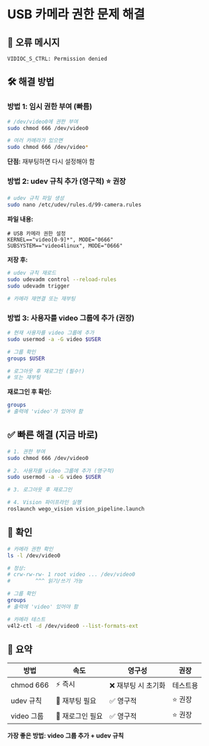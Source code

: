 # USB 카메라 권한 문제 해결

## 🔴 오류 메시지

```
VIDIOC_S_CTRL: Permission denied
```

## 🛠️ 해결 방법

### 방법 1: 임시 권한 부여 (빠름)

```bash
# /dev/video0에 권한 부여
sudo chmod 666 /dev/video0

# 여러 카메라가 있으면
sudo chmod 666 /dev/video*
```

**단점:** 재부팅하면 다시 설정해야 함

### 방법 2: udev 규칙 추가 (영구적) ⭐ 권장

```bash
# udev 규칙 파일 생성
sudo nano /etc/udev/rules.d/99-camera.rules
```

**파일 내용:**
```
# USB 카메라 권한 설정
KERNEL=="video[0-9]*", MODE="0666"
SUBSYSTEM=="video4linux", MODE="0666"
```

**저장 후:**
```bash
# udev 규칙 재로드
sudo udevadm control --reload-rules
sudo udevadm trigger

# 카메라 재연결 또는 재부팅
```

### 방법 3: 사용자를 video 그룹에 추가 (권장)

```bash
# 현재 사용자를 video 그룹에 추가
sudo usermod -a -G video $USER

# 그룹 확인
groups $USER

# 로그아웃 후 재로그인 (필수!)
# 또는 재부팅
```

**재로그인 후 확인:**
```bash
groups
# 출력에 'video'가 있어야 함
```

## ✅ 빠른 해결 (지금 바로)

```bash
# 1. 권한 부여
sudo chmod 666 /dev/video0

# 2. 사용자를 video 그룹에 추가 (영구적)
sudo usermod -a -G video $USER

# 3. 로그아웃 후 재로그인

# 4. Vision 파이프라인 실행
roslaunch wego_vision vision_pipeline.launch
```

## 🧪 확인

```bash
# 카메라 권한 확인
ls -l /dev/video0

# 정상:
# crw-rw-rw- 1 root video ... /dev/video0
#        ^^^ 읽기/쓰기 가능

# 그룹 확인
groups
# 출력에 'video' 있어야 함

# 카메라 테스트
v4l2-ctl -d /dev/video0 --list-formats-ext
```

## 📝 요약

| 방법 | 속도 | 영구성 | 권장 |
|------|------|--------|------|
| chmod 666 | ⚡ 즉시 | ❌ 재부팅 시 초기화 | 테스트용 |
| udev 규칙 | 🔄 재부팅 필요 | ✅ 영구적 | ⭐ 권장 |
| video 그룹 | 🔄 재로그인 필요 | ✅ 영구적 | ⭐ 권장 |

**가장 좋은 방법: video 그룹 추가 + udev 규칙**

